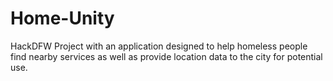 # Home-Unity
HackDFW Project with an application designed to help homeless people find nearby services as well as provide location data to the city for potential use.

